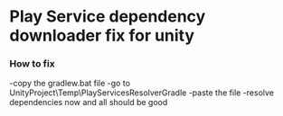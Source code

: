 #  Play Service dependency downloader fix for unity 






### How to fix 



-copy the gradlew.bat file 
-go to UnityProject\Temp\PlayServicesResolverGradle
-paste the file
-resolve dependencies now and all should be good 